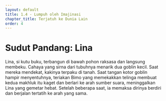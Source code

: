 ```yaml
---
layout: default
title: 1.4 - Lumpuh oleh Imajinasi
chapter_title: Terjatuh ke Dunia Lain
order: 4
---
```

# Sudut Pandang: Lina

Lina, si kutu buku, terbangun di bawah pohon raksasa dan langsung membeku. Cahaya yang sirna dari tubuhnya menarik dua goblin kecil. Saat mereka mendekat, kakinya terpaku di tanah. Saat tangan kotor goblin hampir menyentuhnya, teriakan Bimo yang memekakkan telinga membuat kedua makhluk itu kaget dan berlari ke arah sumber suara, meninggalkan Lina yang gemetar hebat. Setelah beberapa saat, ia memaksa dirinya berdiri dan berjalan tertatih ke arah yang sama.
